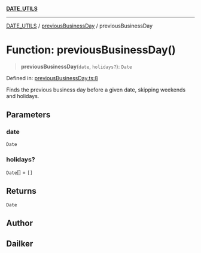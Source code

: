 [**DATE_UTILS**](../../README.md)

***

[DATE_UTILS](../../README.md) / [previousBusinessDay](../README.md) / previousBusinessDay

# Function: previousBusinessDay()

> **previousBusinessDay**(`date`, `holidays?`): `Date`

Defined in: [previousBusinessDay.ts:8](https://github.com/dailker/everyutil/blob/bb767aea9d58118889b305a48f8f36431b1abbeb/src/date/previousBusinessDay.ts#L8)

Finds the previous business day before a given date, skipping weekends and holidays.

## Parameters

### date

`Date`

### holidays?

`Date`[] = `[]`

## Returns

`Date`

## Author

## Dailker

